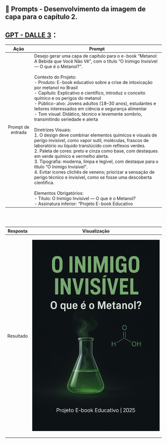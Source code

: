 ## 🧠 Prompts - Desenvolvimento da imagem de capa para o capítulo 2.

## [GPT - DALLE 3](https://chatgpt.com/)：

|   Ação   | Prompt |
| :------: | ------------------------------------------------------------------------------------------------------------------------------------------------------------------------------------------------------------------------------------------------------------------------------ |
| Prompt de entrada | Desejo gerar uma capa de capítulo para o e-book “Metanol: A Bebida que Você Não Vê”, com o título “O Inimigo Invisível — O que é o Metanol?”. <br><br> Contexto do Projeto: <br> - Produto: E-book educativo sobre a crise de intoxicação por metanol no Brasil <br> - Capítulo: Explicativo e científico, introduz o conceito químico e os perigos do metanol <br> - Público-alvo: Jovens adultos (18–30 anos), estudantes e leitores interessados em ciência e segurança alimentar <br> - Tom visual: Didático, técnico e levemente sombrio, transmitindo seriedade e alerta <br><br> Diretrizes Visuais: <br> 1. O design deve combinar elementos químicos e visuais de perigo invisível, como vapor sutil, moléculas, frascos de laboratório ou líquido translúcido com reflexos verdes. <br> 2. Paleta de cores: preto e cinza como base, com destaques em verde químico e vermelho alerta. <br> 3. Tipografia: moderna, limpa e legível, com destaque para o título “O Inimigo Invisível”. <br> 4. Evitar ícones clichês de veneno; priorizar a sensação de perigo técnico e invisível, como se fosse uma descoberta científica. <br><br> Elementos Obrigatórios: <br> - Título: O Inimigo Invisível — O que é o Metanol? <br> - Assinatura inferior: “Projeto E-book Educativo | 2025” <br> - Formato: A3 (vertical) <br><br> Tarefa: Gere uma descrição detalhada e pronta para IA generativa (DALL·E 3), que produza uma capa de capítulo visualmente coesa com as anteriores, realista e impactante, representando o perigo invisível do metanol de forma científica e educativa. |

</br> </br>

| Resposta | Visualização |
| :------: | ------------------------------------------------------------------------------------------------------------------------------------------------------------------------------------------------------------------------------------------------------------------------------ |
| Resultado | <p align="center"><img src="../assets/img/cover-images/gpt-walle3/ChatGPT Image chapter2-ebook.png" alt="Capa do podcast Conexão Criativa" width="100%"></p> |